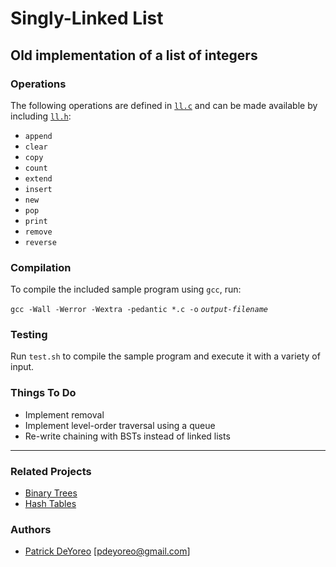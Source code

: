 # Singly-Linked List

## Old implementation of a list of integers

### Operations

The following operations are defined in [`ll.c`](ll.c)
and can be made available by including [`ll.h`](ll.h):
- `append`
- `clear`
- `copy`
- `count`
- `extend`
- `insert`
- `new`
- `pop`
- `print`
- `remove`
- `reverse`

### Compilation

To compile the included sample program using `gcc`, run:

`gcc -Wall -Werror -Wextra -pedantic *.c -o`
_`output-filename`_

### Testing

Run `test.sh` to compile the sample program and execute it with a variety of input.

### Things To Do

* Implement removal
* Implement level-order traversal using a queue
* Re-write chaining with BSTs instead of linked lists

---

### Related Projects

- [Binary Trees](https://github.com/patrickdeyoreo/holbertonschool-low_level_programming/tree/master/0x1D-binary_trees)
- [Hash Tables](https://github.com/patrickdeyoreo/holbertonschool-low_level_programming/tree/master/0x1A-hash_tables)

### Authors

- [Patrick DeYoreo](https://github.com/patrickdeyoreo/)
\[[pdeyoreo@gmail.com](mailto:pdeyoreo@gmail.com)\]
